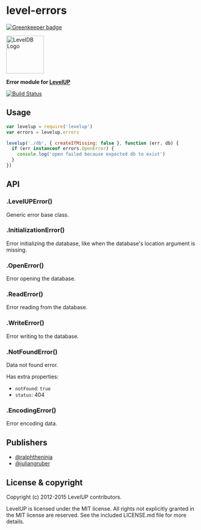 
# level-errors

[![Greenkeeper badge](https://badges.greenkeeper.io/Level/errors.svg)](https://greenkeeper.io/)

<img alt="LevelDB Logo" height="100" src="http://leveldb.org/img/logo.svg">

**Error module for [LevelUP](https://github.com/rvagg/node-levelup)**

[![Build Status](https://travis-ci.org/Level/errors.png)](https://travis-ci.org/Level/errors)

## Usage

```js
var levelup = require('levelup')
var errors = levelup.errors

levelup('./db', { createIfMissing: false }, function (err, db) {
  if (err instanceof errors.OpenError) {
    console.log('open failed because expected db to exist')
  }
})
```

## API

### .LevelUPError()

  Generic error base class.

### .InitializationError()

  Error initializing the database, like when the database's location argument is missing.

### .OpenError()

  Error opening the database.

### .ReadError()

  Error reading from the database.

### .WriteError()

  Error writing to the database.

### .NotFoundError()

  Data not found error.

  Has extra properties:

  - `notFound`: `true`
  - `status`: 404

### .EncodingError()

  Error encoding data.

## Publishers

* [@ralphtheninja](https://github.com/ralphtheninja)
* [@juliangruber](https://github.com/juliangruber)

## License &amp; copyright

Copyright (c) 2012-2015 LevelUP contributors.

LevelUP is licensed under the MIT license. All rights not explicitly granted in the MIT license are reserved. See the included LICENSE.md file for more details.
